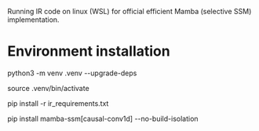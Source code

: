 Running IR code on linux (WSL) for official efficient Mamba (selective SSM) implementation.

# Environment installation

python3 -m venv .venv --upgrade-deps

source .venv/bin/activate

pip install -r ir_requirements.txt

pip install mamba-ssm[causal-conv1d] --no-build-isolation

